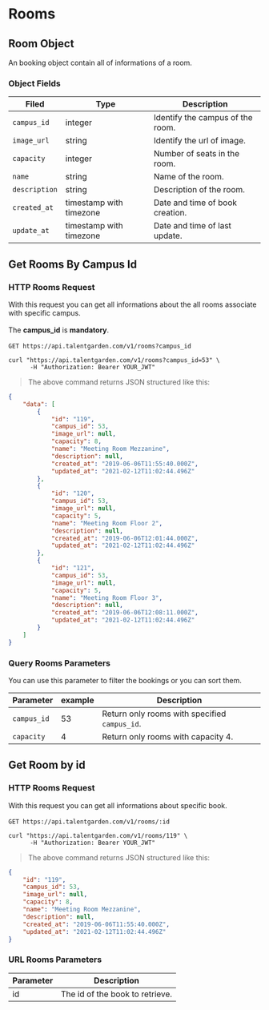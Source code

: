 # Rooms
## Room Object
An booking object contain all of informations of a room.

### Object Fields
| Filed    |      Type      |  <div style="width:100%">Description</div> |
|----------|---------------|------------|
| `campus_id` |    integer   |   Identify the campus of the room.|
| `image_url` | string |   Identify the url of image. |
| `capacity` |  integer | Number of seats in the room.  |
| `name` |    string   |   Name of the room. |
| `description` |    string   |   Description of the room. |
| `created_at` | timestamp with timezone | Date and time of book creation. |
| `update_at` |    timestamp with timezone  | Date and time of last update. |

## Get Rooms By Campus Id

### HTTP Rooms Request
With this request you can get all informations about the all rooms associate with specific campus. <br></br>
The <b>campus_id</b> is <b>mandatory</b>.  <br></br>
`GET https://api.talentgarden.com/v1/rooms?campus_id`

```shell
curl "https://api.talentgarden.com/v1/rooms?campus_id=53" \
      -H "Authorization: Bearer YOUR_JWT"
```
> The above command returns JSON structured like this:

```json
{
    "data": [
        {
            "id": "119",
            "campus_id": 53,
            "image_url": null,
            "capacity": 8,
            "name": "Meeting Room Mezzanine",
            "description": null,
            "created_at": "2019-06-06T11:55:40.000Z",
            "updated_at": "2021-02-12T11:02:44.496Z"
        },
        {
            "id": "120",
            "campus_id": 53,
            "image_url": null,
            "capacity": 5,
            "name": "Meeting Room Floor 2",
            "description": null,
            "created_at": "2019-06-06T12:01:44.000Z",
            "updated_at": "2021-02-12T11:02:44.496Z"
        },
        {
            "id": "121",
            "campus_id": 53,
            "image_url": null,
            "capacity": 5,
            "name": "Meeting Room Floor 3",
            "description": null,
            "created_at": "2019-06-06T12:08:11.000Z",
            "updated_at": "2021-02-12T11:02:44.496Z"
        }
    ]
}
```
### Query Rooms Parameters
You can use this parameter to filter the bookings or you can sort them.

Parameter | example | Description
--------- | ------- | --------------
|`campus_id` | 53 | Return only rooms with specified `campus_id`.|
| `capacity` | 4 | Return only rooms with capacity 4.|

## Get Room by id

### HTTP Rooms Request
With this request you can get all informations about specific book.  <br></br>
`GET https://api.talentgarden.com/v1/rooms/:id`

```shell
curl "https://api.talentgarden.com/v1/rooms/119" \
      -H "Authorization: Bearer YOUR_JWT"
```

> The above command returns JSON structured like this:

```json
{
    "id": "119",
    "campus_id": 53,
    "image_url": null,
    "capacity": 8,
    "name": "Meeting Room Mezzanine",
    "description": null,
    "created_at": "2019-06-06T11:55:40.000Z",
    "updated_at": "2021-02-12T11:02:44.496Z"
}
```

### URL Rooms Parameters

Parameter | Description
--------- | -----------
id | The id of the book to retrieve.


